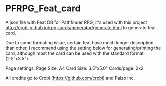 # PFRPG_Feat_card
A json file with Feat DB for Pathfinder RPG, it's used with this project http://crobi.github.io/rpg-cards/generator/generate.html to generate feat card.

Due to some formating issue, certain feat have much longer description than other, I recommend using the setting below for generating/printing the card, although most the card can be used with the standard format (2.5"x3.5").
  
  Page settings: 
   Page Size: A4
   Card Size: 3.5"x5.0"
   Cards/page: 2x2

All credits go to Crobi (https://github.com/crobi) and Paizo Inc.
